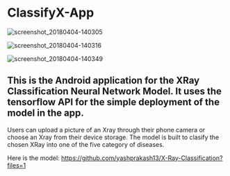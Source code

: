 # ClassifyX-App

![screenshot_20180404-140305](https://user-images.githubusercontent.com/34805906/38298899-47787e5c-3816-11e8-906f-cf7fe1db092a.png)

![screenshot_20180404-140316](https://user-images.githubusercontent.com/34805906/38298962-738bfd02-3816-11e8-8ad2-10afaddf5c9a.png)

![screenshot_20180404-140349](https://user-images.githubusercontent.com/34805906/38299134-d4bbf366-3816-11e8-924d-4233195cb573.png)

## This is the Android application for the XRay Classification Neural Network Model. It uses the tensorflow API for the simple deployment of the model in the app. 
Users can upload a picture of an Xray through their phone camera or choose an Xray from their device storage. The model is built to clasify the chosen XRay into one of the five category of diseases.

Here is the model: https://github.com/yashprakash13/X-Ray-Classification?files=1
